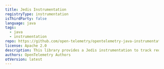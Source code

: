```yaml
---
title: Jedis Instrumentation
registryType: instrumentation
isThirdParty: false
language: java
tags:
  - java
  - instrumentation
repo: https://github.com/open-telemetry/opentelemetry-java-instrumentation/tree/main/instrumentation/jedis
license: Apache 2.0
description: This library provides a Jedis instrumentation to track requests through OpenTelemetry.
authors: OpenTelemetry Authors
otVersion: latest
---
```

